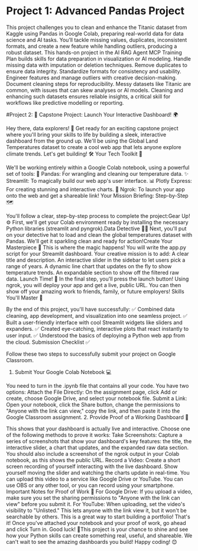 
# Project 1: Advanced Pandas Project
This project challenges you to clean and enhance the Titanic dataset from Kaggle using Pandas in Google Colab, preparing real-world data for data science and AI tasks. You’ll tackle missing values, duplicates, inconsistent formats, and create a new feature while handling outliers, producing a robust dataset. This hands-on project in the AI RAG Agent MCP Training Plan builds skills for data preparation in visualization or AI modeling.
Handle missing data with imputation or deletion techniques.
Remove duplicates to ensure data integrity.
Standardize formats for consistency and usability.
Engineer features and manage outliers with creative decision-making.
Document cleaning steps for reproducibility.
Messy datasets like Titanic are common, with issues that can skew analyses or AI models. Cleaning and enhancing such datasets ensures reliable insights, a critical skill for workflows like predictive modelling or reporting.

#Project 2: 🚀 Capstone Project: Launch Your Interactive Dashboard! 🌍

Hey there, data explorers! 👋 Get ready for an exciting capstone project where you'll bring your skills to life by building a sleek, interactive dashboard from the ground up. We'll be using the Global Land Temperatures dataset to create a cool web app that lets anyone explore climate trends. Let's get building! 🛠️
Your Tech Toolkit 🧰

We'll be working entirely within a Google Colab notebook, using a powerful set of tools:
🐼 Pandas: For wrangling and cleaning our temperature data.
✨ Streamlit: To magically build our web app's user interface.
📊 Plotly Express: For creating stunning and interactive charts.
🔗 Ngrok: To launch your app onto the web and get a shareable link!
Your Mission Briefing: Step-by-Step 🗺️

You'll follow a clear, step-by-step process to complete the project:Gear Up! ⚙️ First, we'll get your Colab environment ready by installing the necessary Python libraries (streamlit and pyngrok).Data Detective 🕵️‍♀️ Next, you'll put on your detective hat to load and clean the global temperatures dataset with Pandas. We'll get it sparkling clean and ready for action!Create Your Masterpiece 🎨 This is where the magic happens! You will write the app.py script for your Streamlit dashboard. Your creative mission is to add:
A clear title and description.
An interactive slider in the sidebar to let users pick a range of years.
A dynamic line chart that updates on the fly to show temperature trends.
An expandable section to show off the filtered raw data.
Launch Time! 🚀 In the final step, you'll press the launch button! Using ngrok, you will deploy your app and get a live, public URL. You can then show off your amazing work to friends, family, or future employers!
Skills You'll Master 💪

By the end of this project, you'll have successfully:
✅ Combined data cleaning, app development, and visualization into one seamless project.
✅ Built a user-friendly interface with cool Streamlit widgets like sliders and expanders.
✅ Created eye-catching, interactive plots that react instantly to user input.
✅ Understood the basics of deploying a Python web app from the cloud.
Submission Checklist ✅

Follow these two steps to successfully submit your project on Google Classroom.
1. Submit Your Google Colab Notebook 💻

You need to turn in the .ipynb file that contains all your code. You have two options:
Attach the File Directly: On the assignment page, click Add or create, choose Google Drive, and select your notebook file.
Submit a Link: Open your notebook, click the Share button, change the permissions to "Anyone with the link can view," copy the link, and then paste it into the Google Classroom assignment.
2. Provide Proof of a Working Dashboard 📸

This shows that your dashboard is actually live and interactive. Choose one of the following methods to prove it works:
Take Screenshots: Capture a series of screenshots that show your dashboard's key features: the title, the interactive slider, a chart that updates, and the expanded raw data section. You should also include a screenshot of the ngrok output in your Colab notebook, as this shows the public URL.
Record a Video: Create a short screen recording of yourself interacting with the live dashboard. Show yourself moving the slider and watching the charts update in real-time. You can upload this video to a service like Google Drive or YouTube. You can use OBS or any other tool, or you can record using your smartphone.
Important Notes for Proof of Work 📌
For Google Drive: If you upload a video, make sure you set the sharing permissions to "Anyone with the link can view" before you submit it.
For YouTube: When uploading, set the video's visibility to "Unlisted." This lets anyone with the link view it, but it won't be searchable by others. This is a great way to start building a portfolio!
That's it! Once you've attached your notebook and your proof of work, go ahead and click Turn in. Good luck! 🎉This project is your chance to shine and see how your Python skills can create something real, useful, and shareable. We can't wait to see the amazing dashboards you build!
Happy coding! 😊
